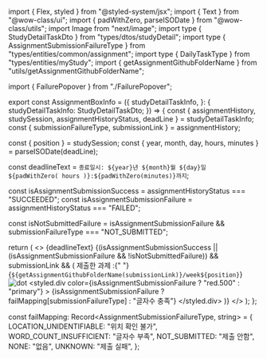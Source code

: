 
import { Flex, styled } from "@styled-system/jsx";
import { Text } from "@wow-class/ui";
import { padWithZero, parseISODate } from "@wow-class/utils";
import Image from "next/image";
import type { StudyDetailTaskDto } from "types/dtos/studyDetail";
import type { AssignmentSubmissionFailureType } from "types/entities/common/assignment";
import type { DailyTaskType } from "types/entities/myStudy";
import { getAssignmentGithubFolderName } from "utils/getAssignmentGithubFolderName";

import { FailurePopover } from "./FailurePopover";

export const AssignmentBoxInfo = ({
  studyDetailTaskInfo,
}: {
  studyDetailTaskInfo: StudyDetailTaskDto<DailyTaskType>;
}) => {
  const { assignmentHistory, studySession, assignmentHistoryStatus, deadLine } =
    studyDetailTaskInfo;
  const { submissionFailureType, submissionLink } = assignmentHistory;

  const { position } = studySession;
  const { year, month, day, hours, minutes } = parseISODate(deadLine);

  const deadlineText = `종료일시: ${year}년 ${month}월 ${day}일 ${padWithZero(
    hours
  )}:${padWithZero(minutes)}까지`;

  const isAssignmentSubmissionSuccess = assignmentHistoryStatus === "SUCCEEDED";
  const isAssignmentSubmissionFailure = assignmentHistoryStatus === "FAILED";

  const isNotSubmittedFailure =
    isAssignmentSubmissionFailure && submissionFailureType === "NOT_SUBMITTED";

  return (
    <>
      <Text color="sub">{deadlineText}</Text>
      {(isAssignmentSubmissionSuccess ||
        (isAssignmentSubmissionFailure && !isNotSubmittedFailure)) &&
        submissionLink && (
          <Flex alignItems="center" gap="xs">
            <Text as="div" color="sub">
              제출한 과제 :{" "}
              <Text as="span" color="textBlack">
                {`${getAssignmentGithubFolderName(submissionLink)}/week${position}`}
              </Text>
            </Text>
            <Image alt="dot" height={6} src="/images/dot.svg" width={6} />
            <styled.div
              color={isAssignmentSubmissionFailure ? "red.500" : "primary"}
            >
              {isAssignmentSubmissionFailure
                ? failMapping[submissionFailureType]
                : "글자수 충족"}
            </styled.div>
            <FailurePopover submissionFailureType={submissionFailureType} />
          </Flex>
        )}
    </>
  );
};

const failMapping: Record<AssignmentSubmissionFailureType, string> = {
  LOCATION_UNIDENTIFIABLE: "위치 확인 불가",
  WORD_COUNT_INSUFFICIENT: "글자수 부족",
  NOT_SUBMITTED: "제출 안함",
  NONE: "없음",
  UNKNOWN: "제출 실패",
};
